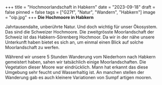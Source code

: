+++
title = "Hochmoorlandschaft in Habkern"
date = "2023-09-18"
draft = false
pinned = false
tags = ["G27f", "Natur", "Wandern", "Habkern"]
image = "oip.jpg"
+++
**Die Hochmoore in Habkern** 

Jahrtausendalte, unberührte Natur. Und doch wichtig für unser Ökosystem. Das sind die Schweizer Hochmoore. Die zweitgrösste Moorlandschaft der Schweiz ist das Habkern-Sörenberg Hochmoor. Da wir in der nähe unsere Unterkunft haben bietet es sich an, um einmal einen Blick auf solche Moorlandschaft zu werfen.

Während wir unsere 5 Stunden Wanderung vom Niederhorn nach Habkern gemeistert haben, sahen wir tatsächlich einige Moorlandschaften. Die Vegetation dieser Moore war eindrücklich. Mann hat erkannt das diese Umgebung sehr feucht und Wasserhaltig ist. An manchen stellen der Wanderung gab es auch kleinere Variationen von Sumpf artigen mooren.